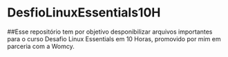 # DesfioLinuxEssentials10H

##Esse repositório tem por objetivo desponibilizar arquivos importantes para o curso Desafio Linux Essentials em 10 Horas, promovido por mim em parceria com a Womcy.
